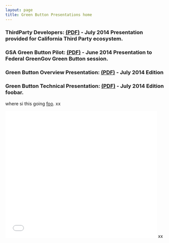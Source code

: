 ```yaml
---
layout: page
title: Green Button Presentations home
---
```

### ThirdParty Developers: <a href="./Green_Button_ThirdParty_July2014.pdf">(PDF)</a> - July 2014 Presentation provided for California Third Party ecosystem.

### GSA Green Button Pilot: <a href="./GreenButtonGSA_Jul2014.pdf">(PDF)</a> - June 2014 Presentation to Federal GreenGov Green Button session.

### Green Button Overview Presentation: <a href="./">(PDF)</a> - July 2014 Edition

### Green Button Technical Presentation: <a href="./Green_Button_Technical_Jul2014.pdf">(PDF)</a> - July 2014 Edition foobar.

where si this going <a href="">foo</a>.
xx
<iframe src="//www.slideshare.net/slideshow/embed_code/37287680" width="476" height="400" frameborder="0" marginwidth="0" marginheight="0" scrolling="no"></iframe>
xx
